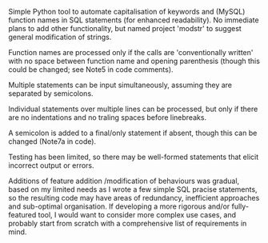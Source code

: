 Simple Python tool to automate capitalisation of keywords and (MySQL) function names in SQL statements (for enhanced readability). No immediate plans to add other functionality, but named project 'modstr' to suggest general modification of strings. 

Function names are processed only if the calls are 'conventionally written' with no space between function name and opening parenthesis (though this could be changed; see Note5 in code comments).

Multiple statements can be input simultaneously, assuming they are separated by semicolons.

Individual statements over multiple lines can be processed, but only if there are no indentations and no traling spaces before linebreaks.

A semicolon is added to a final/only statement if absent, though this can be changed (Note7a in code).

Testing has been limited, so there may be well-formed statements that elicit incorrect output or errors.

Additions of feature addition /modification of behaviours was gradual, based on my limited needs as I wrote a few simple SQL pracise statements, so the resulting code may have areas of redundancy, inefficient approaches and sub-optimal organisation. If developing a more rigorous and/or fully-featured tool, I would want to consider more complex use cases, and probably start from scratch with a comprehensive list of requirements in mind.